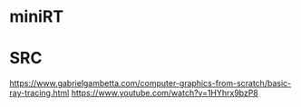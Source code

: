 # miniRT

# SRC
https://www.gabrielgambetta.com/computer-graphics-from-scratch/basic-ray-tracing.html
https://www.youtube.com/watch?v=1HYhrx9bzP8
